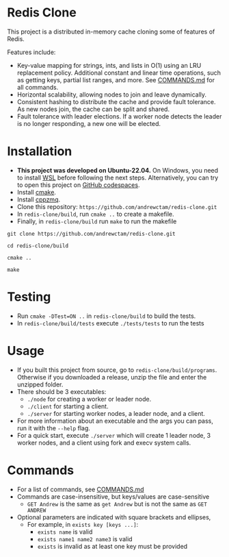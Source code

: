 # Redis Clone

This project is a distributed in-memory cache cloning some of features of Redis.

Features include:
- Key-value mapping for strings, ints, and lists in O(1) using an LRU replacement policy. Additional constant and linear time operations, such as getting keys, partial list ranges, and more. See [COMMANDS.md](./COMMANDS.md) for all commands.
- Horizontal scalability, allowing nodes to join and leave dynamically.
- Consistent hashing to distribute the cache and provide fault tolerance. As new nodes join, the cache can be split and shared.
- Fault tolerance with leader elections. If a worker node detects the leader is no longer responding, a new one will be elected.

# Installation
- **This project was developed on Ubuntu-22.04.** On Windows, you need to install [WSL](https://learn.microsoft.com/en-us/windows/wsl/install) before following the next steps. Alternatively, you can try to open this project on [GitHub codespaces](https://github.com/codespaces).
- Install [cmake](https://cmake.org/install/).
- Install [cppzmq](https://github.com/zeromq/cppzmq).
- Clone this repository: `https://github.com/andrewctam/redis-clone.git`
- In `redis-clone/build`, run `cmake ..` to create a makefile.
- Finally, in `redis-clone/build` run `make` to run the makefile

```
git clone https://github.com/andrewctam/redis-clone.git

cd redis-clone/build

cmake ..

make
```

# Testing
- Run `cmake -DTest=ON ..` in `redis-clone/build` to build the tests.
- In `redis-clone/build/tests` execute `./tests/tests` to run the tests

# Usage
- If you built this project from source, go to `redis-clone/build/programs`. Otherwise if you downloaded a release, unzip the file and enter the unzipped folder.
- There should be 3 executables:
    - `./node` for creating a worker or leader node.
    - `./client` for starting a client.
    - `./server` for starting worker nodes, a leader node, and a client.
- For more information about an executable and the args you can pass, run it with the `--help` flag.
- For a quick start, execute `./server` which will create 1 leader node, 3 worker nodes, and a client using fork and execv system calls.


# Commands
- For a list of commands, see [COMMANDS.md](./COMMANDS.md)
- Commands are case-insensitive, but keys/values are case-sensitive
    - `GET Andrew` is the same as `get Andrew` but is not the same as `GET ANDREW`
- Optional parameters are indicated with square brackets and ellipses,
    - For example, in `exists key [keys ...]`:
        - `exists name` is valid
        - `exists name1 name2 name3` is valid
        - `exists` is invalid as at least one key must be provided
